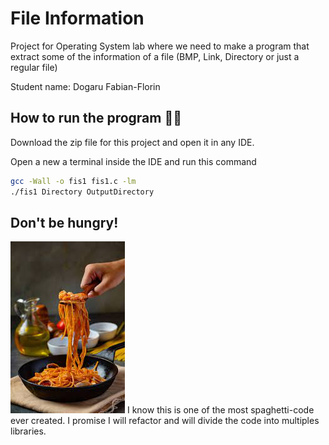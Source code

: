 # File Information

Project for Operating System lab where we need to make a program that extract some of the information of a file (BMP, Link, Directory or just a regular file)

Student name: Dogaru Fabian-Florin


## How to run the program 🏃‍♂️

Download the zip file for this project and open it in any IDE.

Open a new a terminal inside the IDE and run this command

```bash
gcc -Wall -o fis1 fis1.c -lm
./fis1 Directory OutputDirectory
```
## Don't be hungry!
![Spaghetti photo not loaded :(](ImagesReadMe/Spaghetti.jpeg)
I know this is one of the most spaghetti-code ever created. I promise I will refactor and will divide the code into multiples libraries.